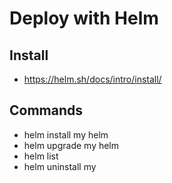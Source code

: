 # Deploy with Helm

## Install
- https://helm.sh/docs/intro/install/

## Commands
- helm install my helm
- helm upgrade my helm
- helm list
- helm uninstall my

